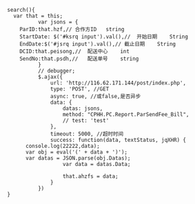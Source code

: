       search(){
        var that = this;
				var jsons = {
          ParID:that.hzf,//	合作方ID	string	
          StartDate: $('#ksrq input').val(),//	开始日期	String	
          EndDate:$('#jsrq input').val(),//	截止日期	String	
          DCID:that.peisong,//	配送中心	int	
          SendNo:that.psdh,//	配送单号	string	
				}
				// debugger;
				$.ajax({
					url: 'http://116.62.171.144/post/index.php',
					type: 'POST', //GET
					async: true, //或false,是否异步
					data: {
						datas: jsons,
						method: "CPHH.PC.Report.ParSendFee_Bill",
						// test: 'test'
					},
					timeout: 5000, //超时时间
					success: function(data, textStatus, jqXHR) {
            console.log(22222,data);
            var obj = eval('(' + data + ')');
            var datas = JSON.parse(obj.Datas);
						var data = datas.Data;

						that.ahzfs = data;
					}
				})
      }